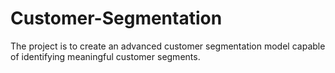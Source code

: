 # Customer-Segmentation
The project is to create an advanced customer segmentation model capable of identifying meaningful customer segments.
